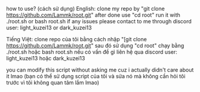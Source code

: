 how to use? (cách sử dụng)
English:
clone my repo by "git clone https://github.com/Lammk/root.git" after done use "cd root"
run it with ./root.sh or bash root.sh
if any issues please contact to me through discord user: light_kuzei13 or dark_kuzei13

Tiếng Việt:
clone repo của tôi bằng cách nhập "[git clone https://github.com/Lammk/root.git" sau đó sử dụng "cd root"
chạy bằng ./root.sh hoặc bash root.sh
nếu có vấn đề gì liên hệ qua discord user: light_kuzei13 hoặc dark_kuzei13

you can modify this script without asking me cuz i actually didn't care about it lmao (bạn có thể sử dụng script của tôi và sửa nó mà không cần hỏi tôi trước vì tôi không quan tâm lắm lmao)
